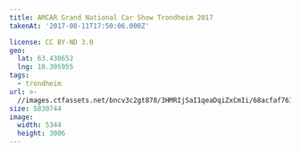 ```yaml
---
title: AMCAR Grand National Car Show Trondheim 2017
takenAt: '2017-08-11T17:50:06.000Z'

license: CC BY-ND 3.0
geo:
  lat: 63.430652
  lng: 10.395955
tags:
  - trondheim
url: >-
  //images.ctfassets.net/bncv3c2gt878/3HMRIjSaI1qeaDqiZxCmIi/68acfaf761d65834f657a3a6da39bee1/amcar-grand-national-car-show-trondheim-2017_35673422724_o
size: 5830744
image:
  width: 5344
  height: 3006
---
```

